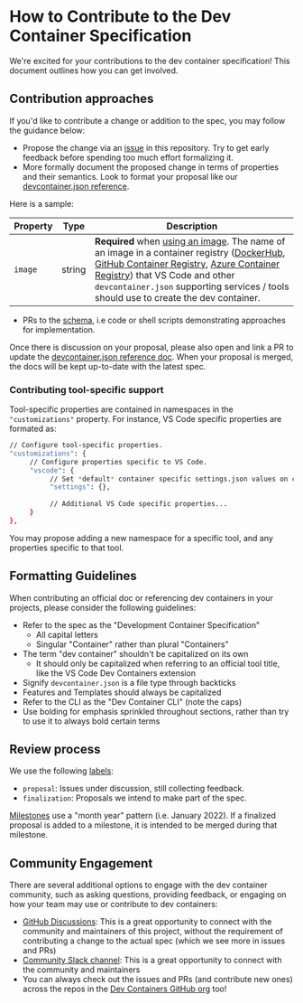 # How to Contribute to the Dev Container Specification

We're excited for your contributions to the dev container specification! This document outlines how you can get involved. 

## Contribution approaches

If you'd like to contribute a change or addition to the spec, you may follow the guidance below:
- Propose the change via an [issue](https://github.com/devcontainers/spec/issues) in this repository. Try to get early feedback before spending too much effort formalizing it.
- More formally document the proposed change in terms of properties and their semantics. Look to format your proposal like our [devcontainer.json reference](https://aka.ms/devcontainer.json).

Here is a sample:

| Property | Type | Description |
|----------|------|-------------|
| `image` | string | **Required** when [using an image](/docs/remote/create-dev-container.md#using-an-image-or-dockerfile). The name of an image in a container registry ([DockerHub](https://hub.docker.com), [GitHub Container Registry](https://docs.github.com/packages/guides/about-github-container-registry), [Azure Container Registry](https://azure.microsoft.com/services/container-registry/)) that VS Code and other `devcontainer.json` supporting services / tools should use to create the dev container. |

- PRs to the [schema](https://github.com/microsoft/vscode/blob/main/extensions/configuration-editing/schemas/devContainer.schema.src.json), i.e code or shell scripts demonstrating approaches for implementation.

Once there is discussion on your proposal, please also open and link a PR to update the [devcontainer.json reference doc](https://github.com/microsoft/vscode-docs/blob/main/docs/remote/devcontainerjson-reference.md). When your proposal is merged, the docs will be kept up-to-date with the latest spec.

### Contributing tool-specific support

Tool-specific properties are contained in namespaces in the `"customizations"` property. For instance, VS Code specific properties are formated as:

```bash
// Configure tool-specific properties.
"customizations": {
     // Configure properties specific to VS Code.
     "vscode": {
          // Set *default* container specific settings.json values on container create.
          "settings": {},
			
          // Additional VS Code specific properties...
     }
},
```

You may propose adding a new namespace for a specific tool, and any properties specific to that tool.

## Formatting Guidelines

When contributing an official doc or referencing dev containers in your projects, please consider the following guidelines:

- Refer to the spec as the "Development Container Specification"
     - All capital letters
     - Singular "Container" rather than plural "Containers"
- The term "dev container" shouldn't be capitalized on its own
     - It should only be capitalized when referring to an official tool title, like the VS Code Dev Containers extension 
- Signify `devcontainer.json` is a file type through backticks 
- Features and Templates should always be capitalized
- Refer to the CLI as the "Dev Container CLI" (note the caps)
- Use bolding for emphasis sprinkled throughout sections, rather than try to use it to always bold certain terms

## Review process

We use the following [labels](https://github.com/devcontainers/spec/labels):

- `proposal`: Issues under discussion, still collecting feedback.
- `finalization`: Proposals we intend to make part of the spec.

[Milestones](https://github.com/devcontainers/spec/milestones) use a "month year" pattern (i.e. January 2022). If a finalized proposal is added to a milestone, it is intended to be merged during that milestone.

## Community Engagement
There are several additional options to engage with the dev container community, such as asking questions, providing feedback, or engaging on how your team may use or contribute to dev containers:
- [GitHub Discussions](https://github.com/devcontainers/spec/discussions): This is a great opportunity to connect with the community and maintainers of this project, without the requirement of contributing a change to the actual spec (which we see more in issues and PRs)
- [Community Slack channel](https://aka.ms/dev-container-community): This is a great opportunity to connect with the community and maintainers
- You can always check out the issues and PRs (and contribute new ones) across the repos in the [Dev Containers GitHub org](https://github.com/devcontainers) too!

